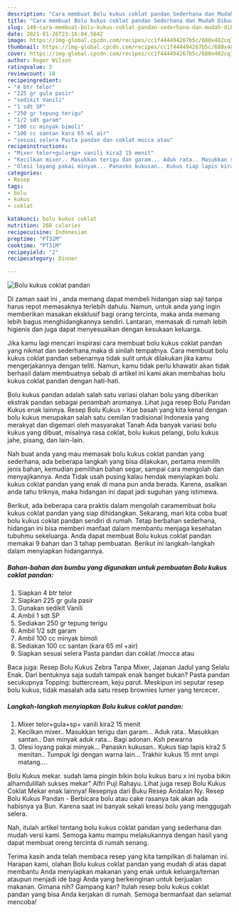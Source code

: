 ```yaml
---
description: "Cara membuat Bolu kukus coklat pandan Sederhana dan Mudah Dibuat"
title: "Cara membuat Bolu kukus coklat pandan Sederhana dan Mudah Dibuat"
slug: 149-cara-membuat-bolu-kukus-coklat-pandan-sederhana-dan-mudah-dibuat
date: 2021-01-26T23:16:04.564Z
image: https://img-global.cpcdn.com/recipes/cc1f444494267b5c/680x482cq70/bolu-kukus-coklat-pandan-foto-resep-utama.jpg
thumbnail: https://img-global.cpcdn.com/recipes/cc1f444494267b5c/680x482cq70/bolu-kukus-coklat-pandan-foto-resep-utama.jpg
cover: https://img-global.cpcdn.com/recipes/cc1f444494267b5c/680x482cq70/bolu-kukus-coklat-pandan-foto-resep-utama.jpg
author: Roger Wilson
ratingvalue: 3
reviewcount: 10
recipeingredient:
- "4 btr telor"
- "225 gr gula pasir"
- "sedikit Vanili"
- "1 sdt SP"
- "250 gr tepung terigu"
- "1/2 sdt garam"
- "100 cc minyak bimoli"
- "100 cc santan kara 65 ml air"
- "sesuai selera Pasta pandan dan coklat mocca atau"
recipeinstructions:
- "Mixer telor+gula+sp+ vanili kira2 15 menit"
- "Kecilkan mixer.. Masukkan terigu dan garam... Aduk rata.. Masukkan santan.. Dan minyak aduk rata... Bagi adonan. Ksh pewarna"
- "Olesi loyang pakai minyak... Panaskn kukusan.. Kukus tiap lapis kira2 5 menitan.. Tumpuk lgi dengan warna lain... Trakhir kukus 15 mnt smpi matang...."
categories:
- Resep
tags:
- bolu
- kukus
- coklat

katakunci: bolu kukus coklat 
nutrition: 268 calories
recipecuisine: Indonesian
preptime: "PT32M"
cooktime: "PT31M"
recipeyield: "2"
recipecategory: Dinner

---
```



![Bolu kukus coklat pandan](https://img-global.cpcdn.com/recipes/cc1f444494267b5c/680x482cq70/bolu-kukus-coklat-pandan-foto-resep-utama.jpg)

Di zaman  saat ini , anda memang dapat membeli hidangan siap saji tanpa harus repot memasaknya terlebih dahulu. Namun, untuk anda yang ingin memberikan masakan eksklusif bagi orang tercinta, maka anda memang lebih bagus menghidangkannya sendiri. Lantaran, memasak di rumah lebih higienis dan juga dapat menyesuaikan dengan kesukaan keluarga.

Jika kamu lagi mencari inspirasi cara membuat bolu kukus coklat pandan yang nikmat dan sederhana,maka di sinilah tempatnya. Cara membuat bolu kukus coklat pandan  sebenarnya tidak sulit untuk dilakukan jika kamu mengerjakannya dengan teliti. Namun, kamu tidak perlu khawatir akan tidak berhasil dalam membuatnya 
sebab di artikel ini kami akan membahas bolu kukus coklat pandan dengan hati-hati.  

Bolu kukus pandan adalah salah satu variasi olahan bolu yang diberikan ekstrak pandan sebagai penambah aromanya. Lihat juga resep Bolu Pandan Kukus enak lainnya. Resep Bolu Kukus - Kue basah yang kita kenal dengan bolu kukus merupakan salah satu cemilan tradisional Indonesia yang merakyat dan digemari oleh masyarakat Tanah Ada banyak variasi bolu kukus yang dibuat, misalnya rasa coklat, bolu kukus pelangi, bolu kukus jahe, pisang, dan lain-lain.

Nah buat anda yang mau memasak bolu kukus coklat pandan yang sederhana, ada beberapa langkah yang bisa dilakukan, pertama memilih jenis bahan, kemudian pemilihan bahan segar, sampai cara mengolah dan menyajikannya. Anda Tidak usah pusing kalau hendak menyiapkan bolu kukus coklat pandan yang enak di mana pun anda berada. Karena, asalkan anda  tahu triknya, maka hidangan ini dapat jadi suguhan yang istimewa.

Berikut, ada beberapa cara praktis  dalam mengolah caramembuat bolu kukus coklat pandan yang siap dihidangkan. Sekarang, mari kita coba buat bolu kukus coklat pandan sendiri di rumah. Tetap berbahan sederhana, hidangan ini bisa memberi manfaat dalam membantu menjaga kesehatan tubuhmu sekeluarga. Anda dapat membuat Bolu kukus coklat pandan memakai 9 bahan dan 3 tahap pembuatan. Berikut ini langkah-langkah dalam menyiapkan hidangannya.

<!--inarticleads1-->

##### Bahan-bahan dan bumbu yang digunakan untuk pembuatan Bolu kukus coklat pandan:

1. Siapkan 4 btr telor
1. Siapkan 225 gr gula pasir
1. Gunakan sedikit Vanili
1. Ambil 1 sdt SP
1. Sediakan 250 gr tepung terigu
1. Ambil 1/2 sdt garam
1. Ambil 100 cc minyak bimoli
1. Sediakan 100 cc santan (kara 65 ml +air)
1. Siapkan sesuai selera Pasta pandan dan coklat /mocca atau


Baca juga: Resep Bolu Kukus Zebra Tanpa Mixer, Jajanan Jadul yang Selalu Enak. Dari bentuknya saja sudah tampak enak banget bukan? Pasta pandan secukupnya Topping: buttercream, keju parut. Meskipun ini seputar resep bolu kukus, tidak masalah ada satu resep brownies lumer yang tercecer. 

<!--inarticleads2-->

##### Langkah-langkah menyiapkan Bolu kukus coklat pandan:

1. Mixer telor+gula+sp+ vanili kira2 15 menit
1. Kecilkan mixer.. Masukkan terigu dan garam... Aduk rata.. Masukkan santan.. Dan minyak aduk rata... Bagi adonan. Ksh pewarna
1. Olesi loyang pakai minyak... Panaskn kukusan.. Kukus tiap lapis kira2 5 menitan.. Tumpuk lgi dengan warna lain... Trakhir kukus 15 mnt smpi matang....


Bolu Kukus mekar. sudah lama pingin bikin bolu kukus baru x ini nyoba bikin alhamdulillah sukses mekar&#34; Alfri Puji Rahayu. Lihat juga resep Bolu Kukus Coklat Mekar enak lainnya! Resepnya dari Buku Resep Andalan Ny. Resep Bolu Kukus Pandan - Berbicara bolu atau cake rasanya tak akan ada habisnya ya Bun. Karena saat ini banyak sekali kreasi bolu yang menggugah selera. 

Nah, itulah artikel tentang  bolu kukus coklat pandan  yang sederhana dan mudah versi kami. Semoga kamu mampu melakukannya dengan hasil yang dapat membuat oreng tercinta di rumah senang. 

Terima kasih anda telah membaca resep yang kita tampilkan di halaman ini. Harapan kami, olahan  Bolu kukus coklat pandan yang mudah di atas dapat membantu Anda menyiapkan makanan yang enak untuk keluarga/teman ataupun menjadi ide bagi Anda yang berkeinginan untuk berjualan makanan. Gimana nih? Gampang kan? Itulah resep bolu kukus coklat pandan yang bisa Anda kerjakan di rumah. Semoga bermanfaat dan selamat mencoba!

